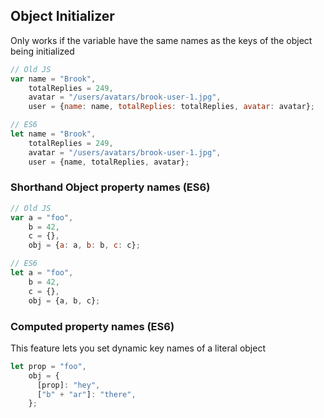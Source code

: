 ## Object Initializer
Only works if the variable have the same names as the keys of the object being initialized

```js
// Old JS
var name = "Brook",
	totalReplies = 249,
	avatar = "/users/avatars/brook-user-1.jpg",
	user = {name: name, totalReplies: totalReplies, avatar: avatar};

// ES6
let name = "Brook",
	totalReplies = 249,
	avatar = "/users/avatars/brook-user-1.jpg",
	user = {name, totalReplies, avatar};
```

### Shorthand Object property names (ES6)
```js
// Old JS
var a = "foo", 
    b = 42,
    c = {},
	obj = {a: a, b: b, c: c};

// ES6
let a = "foo", 
    b = 42, 
    c = {},
	obj = {a, b, c};
```

### Computed property names (ES6)
This feature lets you set dynamic key names of a literal object

```js
let prop = "foo",
	obj = {
	  [prop]: "hey",
	  ["b" + "ar"]: "there",
	};
```
